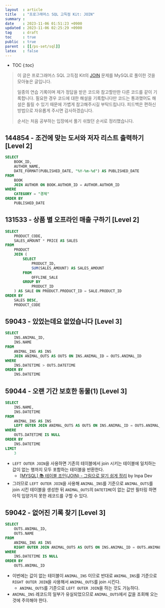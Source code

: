 ```yaml
---
layout  : article
title   : "프로그래머스 SQL 고득점 Kit: JOIN"
summary : 
date    : 2023-11-06 01:51:23 +0900
updated : 2023-11-06 02:25:29 +0900
tag     : draft
toc     : true
public  : true
parent  : [[/ps-set/sql]]
latex   : false
---
```

* TOC
{:toc}

> 이 글은 프로그래머스 SQL 고득점 Kit의 [JOIN](https://school.programmers.co.kr/learn/courses/30/parts/17046) 문제를 MySQL로 풀이한 것을 모아놓은 글입니다.
>
> 일종의 연습 기록이며 제가 정답을 받은 코드와 참고할만한 다른 코드를 같이 기록합니다. 필요한 경우 코드에 대한 해설을 기록합니다만 코드는 통과했어도 해설은 틀릴 수 있기 때문에 가볍게 참고해주시길 부탁드립니다. 피드백은 편하신 방법으로 자유롭게 주시면 감사하겠습니다.
>
> 순서는 처음 공부하는 입장에서 풀기 쉬웠던 순서로 정리했습니다.

## 144854 - 조건에 맞는 도서와 저자 리스트 출력하기 [Level 2]

```sql
SELECT
    BOOK_ID,
    AUTHOR_NAME,
    DATE_FORMAT(PUBLISHED_DATE, "%Y-%m-%d") AS PUBLISHED_DATE
FROM
    BOOK
    JOIN AUTHOR ON BOOK.AUTHOR_ID = AUTHOR.AUTHOR_ID
WHERE
    CATEGORY = "경제"
ORDER BY
    PUBLISHED_DATE
```

## 131533 - 상품 별 오프라인 매출 구하기 [Level 2]

```sql
SELECT
    PRODUCT_CODE,
    SALES_AMOUNT * PRICE AS SALES
FROM
    PRODUCT
    JOIN (
        SELECT
            PRODUCT_ID,
            SUM(SALES_AMOUNT) AS SALES_AMOUNT
        FROM
            OFFLINE_SALE
        GROUP BY
            PRODUCT_ID
    ) AS SALE ON PRODUCT.PRODUCT_ID = SALE.PRODUCT_ID
ORDER BY
    SALES DESC,
    PRODUCT_CODE
```

## 59043 - 있었는데요 없었습니다 [Level 3]

```sql
SELECT
    INS.ANIMAL_ID,
    INS.NAME
FROM
    ANIMAL_INS AS INS
    JOIN ANIMAL_OUTS AS OUTS ON INS.ANIMAL_ID = OUTS.ANIMAL_ID
WHERE
    INS.DATETIME > OUTS.DATETIME
ORDER BY
    INS.DATETIME
```

## 59044 - 오랜 기간 보호한 동물(1) [Level 3]

```sql
SELECT
    INS.NAME,
    INS.DATETIME
FROM
    ANIMAL_INS AS INS
    LEFT OUTER JOIN ANIMAL_OUTS AS OUTS ON INS.ANIMAL_ID = OUTS.ANIMAL_ID
WHERE
    OUTS.DATETIME IS NULL
ORDER BY
    INS.DATETIME
LIMIT
    3
```

* `LEFT OUTER JOIN`을 사용하면 기존의 테이블에서 join 시키는 테이블에 일치하는 값이 없는 행까지 모두 포함하는 테이블을 반환한다.
    * [[MYSQL] 📚 테이블 조인(JOIN) - 그림으로 알기 쉽게 정리](https://inpa.tistory.com/entry/MYSQL-📚-JOIN-조인-그림으로-알기쉽게-정리) by Inpa Dev
* 그러므로 `LEFT OUTER JOIN`을 사용해 `ANIMAL_INS`를 기준으로 `ANIMAL_OUTS`를 join 시킨 테이블을 생성한 뒤 `ANIMAL_OUTS`의 `DATETIME`이 없는 값만 필터링 하면 아직 입양가지 못한 레코드를 구할 수 있다.

## 59042 - 없어진 기록 찾기 [Level 3]

```sql
SELECT
    OUTS.ANIMAL_ID,
    OUTS.NAME
FROM
    ANIMAL_INS AS INS
    RIGHT OUTER JOIN ANIMAL_OUTS AS OUTS ON INS.ANIMAL_ID = OUTS.ANIMAL_ID
WHERE
    INS.DATETIME IS NULL
ORDER BY
    OUTS.ANIMAL_ID
```

* 이번에는 값이 없는 테이블이 `ANIMAL_INS` 이므로 반대로 `ANIMAL_INS`를 기준으로 `RIGHT OUTER JOIN`을 사용해서 `ANIMAL_OUTS`를 join 시킨다.
    * `ANIMAL_OUTS`를 기준으로 `LEFT OUTER JOIN`을 하는 것도 가능하다.
* `ANIMAL_INS` 레코드의 일부가 유실되었으므로 `ANIMAL_OUTS`에서 값을 조회해 오는 것에 주의해야 한다.
